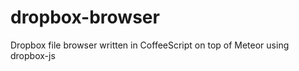 dropbox-browser
========

Dropbox file browser written in CoffeeScript on top of Meteor using dropbox-js
